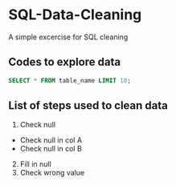 # SQL-Data-Cleaning
A simple excercise for SQL cleaning
## Codes to explore data
```sql
SELECT * FROM table_name LIMIT 10;
```
## List of steps used to clean data
1. Check null
- Check null in col A
- Check null in col B
2. Fill in null
3. Check wrong value
